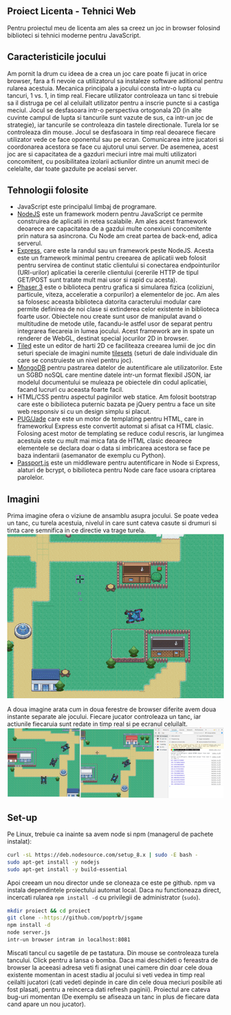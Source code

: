 ﻿## Proiect Licenta - Tehnici Web

Pentru proiectul meu de licenta am ales sa creez un joc in browser folosind biblioteci si tehnici moderne pentru JavaScript. 

## Caracteristicile jocului
Am pornit la drum cu ideea de a crea un joc care poate fi jucat in orice browser, fara a fi nevoie ca utilizatorul sa instaleze software aditional pentru rularea acestuia. Mecanica principala a jocului consta intr-o lupta cu tancuri, 1 vs. 1, in timp real. Fiecare utilizator controleaza un tanc si trebuie sa il distruga pe cel al celuilalt utilizator pentru a inscrie puncte si a castiga meciul. Jocul se desfasoara intr-o perspectiva ortogonala 2D (in alte cuvinte campul de lupta si tancurile sunt vazute de sus, ca intr-un joc de strategie), iar tancurile se controleaza din tastele directionale. Turela lor se controleaza din mouse. Jocul se desfasoara in timp real deoarece fiecare utilizator vede ce face oponentul sau pe ecran. Comunicarea intre jucatori si coordonarea acestora se face cu ajutorul unui server. De asemenea, acest joc are si capacitatea de a gazduri meciuri intre mai multi utilizatori concomitent, cu posibilitatea izolarii actiunilor dintre un anumit meci de celelalte, dar toate gazduite pe acelasi server.

## Tehnologii folosite

 - JavaScript este principalul limbaj de programare.
 - [NodeJS](https://nodejs.org/en/) este un framework modern pentru JavaScript ce permite construirea de aplicatii in retea scalabile. Am ales acest framework deoarece are capacitatea de a gazdui multe conexiuni concomitente prin natura sa asincrona. Cu Node am creat partea de back-end, adica serverul.
 - [Express](https://expressjs.com/), care este la randul sau un framework peste NodeJS. Acesta este un framework minimal pentru creearea de aplicatii web folosit pentru servirea de continut static clientului si conectarea endpointurilor (URI-urilor) aplicatiei la cererile clientului (cererile HTTP de tipul GET/POST sunt tratate mult mai usor si rapid cu acesta).
 - [Phaser 3](https://phaser.io/phaser3) este o biblioteca pentru grafica si simularea fizica (coliziuni, particule, viteza, acceleratie a corpurilor) a elementelor de joc. Am ales sa folosesc aceasta biblioteca datorita caracterului modular care permite definirea de noi clase si extinderea celor existente in biblioteca foarte usor. Obiectele nou create sunt usor de manipulat avand o multitudine de metode utile, facandu-le astfel usor de separat pentru integrarea fiecareia in lumea jocului. Acest framework are in spate un renderer de WebGL, destinat special jocurilor 2D in browser.
- [Tiled](https://www.mapeditor.org/) este un editor de harti 2D ce faciliteaza creearea lumii de joc din seturi speciale de imagini numite [tilesets](https://www.mapeditor.org/img/screenshot-terrain.png) (seturi de dale individuale din care se construieste un nivel pentru joc).
- [MongoDB](https://www.mongodb.com/) pentru pastrarea datelor de autentificare ale utilizatorilor. Este un SGBD noSQL care mentine datele intr-un format flexibil JSON, iar modelul documentului se muleaza pe obiectele din codul aplicatiei, facand lucrurl cu aceasta foarte facil.
- HTML/CSS pentru aspectul paginilor web statice. Am folosit bootstrap care este o bibilioteca puternic bazata pe jQuery pentru a face un site web responsiv 
si cu un design simplu si placut.
- [PUG/Jade](https://pugjs.org/api/getting-started.html) care este un motor de templating pentru HTML, care in frameworkul Express este convertit automat si afisat ca HTML clasic. Folosing acest motor de templating se reduce codul rescris, iar lungimea acestuia este cu mult mai mica fata de HTML clasic deoarece elementele se declara doar o data si imbricarea acestora se face pe baza indentarii (asemanator de exemplu cu Python).
- [Passport.js](http://www.passportjs.org/) este un middleware pentru autentificare in Node si Express, alaturi de bcrypt, o bibilioteca pentru Node care face usoara criptarea parolelor.

## Imagini 
Prima imagine ofera o viziune de ansamblu asupra jocului. Se poate vedea un tanc, cu turela acestuia, nivelul in care sunt cateva casute si drumuri si tinta care semnifica in ce directie va trage turela.
![Un tanc pe campul de lupta](screens/Selection_003.png)

A doua imagine arata cum in doua ferestre de browser diferite avem doua instante separate ale jocului. Fiecare jucator controleaza un tanc, iar actiunile fiecaruia sunt redate in timp real si pe ecranul celuilalt.
![Doua tancuri in doua taburi de browser diferite](screens/Selection_002.png)
## Set-up
Pe Linux, trebuie ca inainte sa avem node si npm (managerul de pachete instalat): 
```bash
curl -sL https://deb.nodesource.com/setup_8.x | sudo -E bash -
sudo apt-get install -y nodejs
sudo apt-get install -y build-essential
```

Apoi creeam un nou director unde se cloneaza ce este pe github. npm va instala dependintele proiectului automat local. Daca nu functioneaza direct, incercati rularea `npm install -d` cu privilegii de administrator (`sudo`).
```bash
mkdir proiect && cd proiect
git clone --https://github.com/poptrb/jsgame
npm install -d
node server.js
intr-un browser intram in localhost:8081
```

Miscati tancul cu sagetile de pe tastatura. Din mouse se controleaza turela tancului. Click pentru a lansa o bomba. Daca mai deschideti o fereastra de browser la aceeasi adresa veti fi asignat unei camere din doar cele doua existente momentan in acest stadiu al jocului si veti vedea in timp real ceilalti jucatori (cati vedeti depinde in care din cele doua meciuri posibile ati fost plasati, pentru a reincerca dati refresh paginii). Proiectul are cateva bug-uri momentan (De exemplu se afiseaza un tanc in plus de fiecare data cand apare un nou jucator).
